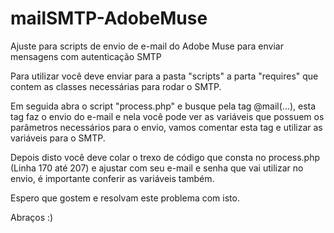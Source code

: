 # mailSMTP-AdobeMuse
Ajuste para scripts de envio de e-mail do Adobe Muse para enviar mensagens com autenticação SMTP

Para utilizar você deve enviar para a pasta "scripts" a parta "requires" que contem as classes necessárias para rodar o SMTP.

Em seguida abra o script "process.php" e busque pela tag @mail(...), esta tag faz o envio do e-mail e nela você pode ver as variáveis que possuem os parâmetros necessários para o envio, vamos comentar esta tag e utilizar as variáveis para o SMTP.

Depois disto você deve colar o trexo de código que consta no process.php (Linha 170 até 207) e ajustar com seu e-mail e senha que vai utilizar no envio, é importante conferir as variáveis também.

Espero que gostem e resolvam este problema com isto.

Abraços :)
